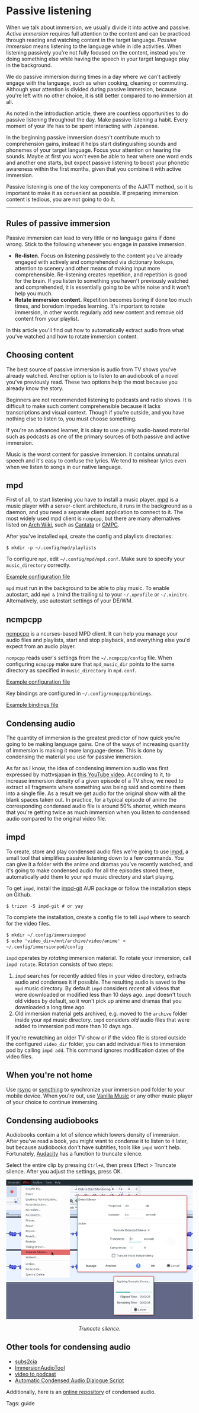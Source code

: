 # Passive listening

When we talk about immersion, we usually divide it into active and passive.
*Active immersion* requires full attention to the content
and can be practiced through reading and watching content in the target language.
*Passive immersion* means listening to the language while in idle activities.
When listening passively you're not fully focused on the content,
instead you're doing something else
while having the speech in your target language play in the background.

We do passive immersion during times in a day where we can't actively engage with the language,
such as when cooking, cleaning or commuting.
Although your attention is divided during passive immersion,
because you're left with no other choice,
it is still better compared to no immersion at all.

As noted in the introduction article, there are countless opportunities
to do passive listening throughout the day.
Make passive listening a habit.
Every moment of your life has to be spent interacting with Japanese.

In the beginning passive immersion doesn't contribute much to comprehension gains,
instead it helps start distinguishing sounds and phonemes of your target language.
Focus your attention on hearing the sounds.
Maybe at first you won't even be able to hear where one word ends and another one starts,
but expect passive listening to boost your phonetic awareness within the first months,
given that you combine it with active immersion.

Passive listening is one of the key components of the AJATT method,
so it is important to make it as convenient as possible.
If preparing immersion content is tedious, you are not going to do it.

****

## Rules of passive immersion

Passive immersion can lead to very little or no language gains if done wrong.
Stick to the following whenever you engage in passive immersion.

* **Re-listen.**
Focus on listening passively to the content you've already engaged with actively
and comprehended via dictionary lookups, attention to scenery
and other means of making input more comprehensible.
Re-listening creates repetition, and repetition is good for the brain.
If you listen to something you haven't previously watched and comprehended,
it is essentially going to be white noise and it won't help you much.
* **Rotate immersion content.**
Repetition becomes boring if done too much times, and boredom impedes learning.
It's important to rotate immersion,
in other words regularly add new content and remove old content from your playlist.

In this article you'll find out how to automatically extract audio from what you've watched
and how to rotate immersion content.

## Choosing content

The best source of passive immersion is audio from TV shows you've already watched.
Another option is to listen to an audiobook of a novel you've previously read.
These two options help the most because you already know the story.

Beginners are not recommended listening to podcasts and radio shows.
It is difficult to make such content comprehensible
because it lacks transcriptions and visual context.
Though if you're outside, and you have nothing else to listen to, you must choose something.

If you're an advanced learner,
it is okay to use purely audio-based material such as podcasts
as one of the primary sources of both passive and active immersion.

Music is the worst content for passive immersion.
It contains unnatural speech and it's easy to confuse the lyrics.
We tend to mishear lyrics even when we listen to songs in our native language.

## mpd

First of all, to start listening you have to install a music player.
[mpd](https://wiki.archlinux.org/index.php/Music_Player_Daemon)
is a music player with a server-client architecture,
it runs in the background as a daemon,
and you need a separate client application to connect to it.
The most widely used mpd client is `ncmpcpp`, but there are many alternatives listed on
[Arch Wiki](https://wiki.archlinux.org/index.php/Music_Player_Daemon#Clients), such as
[Cantata](https://archlinux.org/packages/?name=cantata)
or
[GMPC](https://aur.archlinux.org/packages/gmpc/).

After you've installed `mpd`, create the config and playlists directories:

```
$ mkdir -p ~/.config/mpd/playlists
```

To configure `mpd`, edit `~/.config/mpd/mpd.conf`.
Make sure to specify your `music_directory` correctly.

[Example configuration file](https://github.com/tatsumoto-ren/dotfiles/blob/main/.config/mpd/mpd.conf)

`mpd` must run in the background to be able to play music.
To enable autostart, add `mpd &` (mind the trailing `&`) to your `~/.xprofile` or `~/.xinitrc`.
Alternatively, use autostart settings of your DE/WM.

## ncmpcpp

[ncmpcpp](https://wiki.archlinux.org/index.php/Ncmpcpp) is a ncurses-based MPD client.
It can help you manage your audio files and playlists,
start and stop playback, and everything else you'd expect from an audio player.

`ncmpcpp` reads user's settings from the `~/.ncmpcpp/config` file.
When configuring `ncmpcpp` make sure that `mpd_music_dir` points to the same directory
as specified in `music_directory` in `mpd.conf`.

[Example configuration file](https://github.com/tatsumoto-ren/dotfiles/blob/main/.config/ncmpcpp/config)

Key bindings are configured in `~/.config/ncmpcpp/bindings`.

[Example bindings file](https://github.com/tatsumoto-ren/dotfiles/blob/main/.config/ncmpcpp/bindings)

## Condensing audio

The quantity of immersion is the greatest predictor
of how quick you're going to be making language gains.
One of the ways of increasing quantity of immersion is making it more language-dense.
This is done by condensing the material you use for passive immersion.

As far as I know, the idea of condensing immersion audio was first expressed by mattvsjapan in
[this YouTube video](https://www.youtube.com/watch?v=QOLTeO-uCYU).
According to it, to increase immersion density of a given episode of a TV show,
we need to extract all fragments where something was being said and combine them into a single file.
As a result we get audio for the original show with all the blank spaces taken out.
In practice, for a typical episode of anime the corresponding condensed audio file
is around 50% shorter, which means that you're getting twice as much immersion
when you listen to condensed audio compared to the original video file.

## impd

To create, store and play condensed audio files we're going to use
[impd](https://github.com/Ajatt-Tools/impd),
a small tool that simplifies passive listening down to a few commands.
You can give it a folder with the anime and dramas you've recently watched,
and it's going to make condensed audio for all the episodes stored there,
automatically add them to your `mpd` music directory and start playing.

To get `impd`, install the
[impd-git](https://aur.archlinux.org/packages/impd-git/)
AUR package or follow the installation steps on Github.

```
$ trizen -S impd-git # or yay
```

To complete the installation, create a config file
to tell `impd` where to search for the video files.

```
$ mkdir ~/.config/immersionpod
$ echo 'video_dir=/mnt/archive/video/anime' > ~/.config/immersionpod/config
```

`impd` operates by *rotating* immersion material.
To rotate your immersion, call `impd rotate`.
Rotation consists of two steps:
1) `impd` searches for recently added files in your video directory,
extracts audio and condenses it if possible.
The resulting audio is saved to the `mpd` music directory.
By default `impd` considers *recent* all videos
that were downloaded or modified less than 10 days ago.
`impd` doesn't touch old videos by default,
so it won't pick up anime and dramas that you downloaded a long time ago.
2) Old immersion material gets archived,
e.g. moved to the `archive` folder inside your `mpd` music directory.
`impd` considers *old* audio files that were added to immersion pod more than 10 days ago.

If you're rewatching an older TV-show
or if the video file is stored outside the configured `video_dir` folder,
you can add individual files to immersion pod by calling `impd add`.
This command ignores modification dates of the video files.

## When you're not home

Use
[rsync](https://wiki.archlinux.org/index.php/Rsync)
or
[syncthing](https://wiki.archlinux.org/index.php/Syncthing)
to synchronize your immersion pod folder to your mobile device.
When you're out, use
[Vanilla Music](https://f-droid.org/packages/ch.blinkenlights.android.vanilla)
or any other music player of your choice to continue immersing.

## Condensing audiobooks

Audiobooks contain a lot of silence which lowers density of immersion.
After you've read a book, you might want to condense it to listen to it later,
but because audiobooks don't have subtitles, tools like `impd` won't help.
Fortunately,
[Audacity](https://archlinux.org/packages/?name=audacity)
has a function to truncate silence.

Select the entire clip by pressing `Ctrl+A`, then press
Effect > Truncate silence. After you adjust the settings, press OK.

<p align="center"><img src="img/audacity-truncate-silence.webp" alt="Truncate silence" class="shadow"></p>
<p align="center"><i>Truncate silence.</i></p>

## Other tools for condensing audio

* [subs2cia](https://github.com/dxing97/subs2cia)
* [ImmersionAudioTool](https://github.com/RicBent/ImmersionAudioTool)
* [video to podcast](https://github.com/true-zero/video-to-podcast)
* [Automatic Condensed Audio Dialogue Script](https://anacreondjt.gitlab.io/docs/condensed_audio/)

Additionally, here is an
[online repository](https://condensedaudiocatalog.com/)
of condensed audio.

Tags: guide

